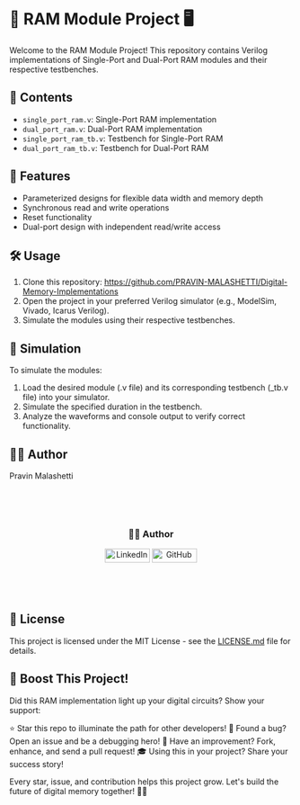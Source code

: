 # 🧠 RAM Module Project 🖥️

Welcome to the RAM Module Project! This repository contains Verilog implementations of Single-Port and Dual-Port RAM modules and their respective testbenches.

## 📁 Contents

- `single_port_ram.v`: Single-Port RAM implementation
- `dual_port_ram.v`: Dual-Port RAM implementation
- `single_port_ram_tb.v`: Testbench for Single-Port RAM
- `dual_port_ram_tb.v`: Testbench for Dual-Port RAM

## 🚀 Features

- Parameterized designs for flexible data width and memory depth
- Synchronous read and write operations
- Reset functionality
- Dual-port design with independent read/write access

## 🛠️ Usage

1. Clone this repository: https://github.com/PRAVIN-MALASHETTI/Digital-Memory-Implementations
2. Open the project in your preferred Verilog simulator (e.g., ModelSim, Vivado, Icarus Verilog).
3. Simulate the modules using their respective testbenches.

## 🧪 Simulation

To simulate the modules:

1. Load the desired module (.v file) and its corresponding testbench (_tb.v file) into your simulator.
2. Simulate the specified duration in the testbench.
3. Analyze the waveforms and console output to verify correct functionality.

## 👨‍💻 Author

Pravin Malashetti

<div style="text-align: center; margin: 85px;">
    <h3>👨‍💻 Author</h3>
    <a href="https://www.linkedin.com/in/pravin-m-403564308/" style="text-decoration: none;">
        <img src="https://img.shields.io/badge/-LinkedIn-blue?style=flat-square&logo=Linkedin&logoColor=white" alt="LinkedIn" style="width: 80px; height: 25px;"/>
    </a>
    <a href="https://github.com/PRAVIN-MALASHETTI/Digital-Memory-Implementations" style="text-decoration: none;">
        <img src="https://img.shields.io/badge/-GitHub-black?style=flat-square&logo=github&logoColor=white" alt="GitHub" style="width: 80px; height: 25px;"/>
    </a>
</div>


## 📜 License

This project is licensed under the MIT License - see the [LICENSE.md](LICENSE.md) file for details.

## 🚀 Boost This Project!

Did this RAM implementation light up your digital circuits? Show your support:

⭐ Star this repo to illuminate the path for other developers!
🐛 Found a bug? Open an issue and be a debugging hero!
🔧 Have an improvement? Fork, enhance, and send a pull request!
🎓 Using this in your project? Share your success story!

Every star, issue, and contribution helps this project grow. 
Let's build the future of digital memory together! 💾✨
